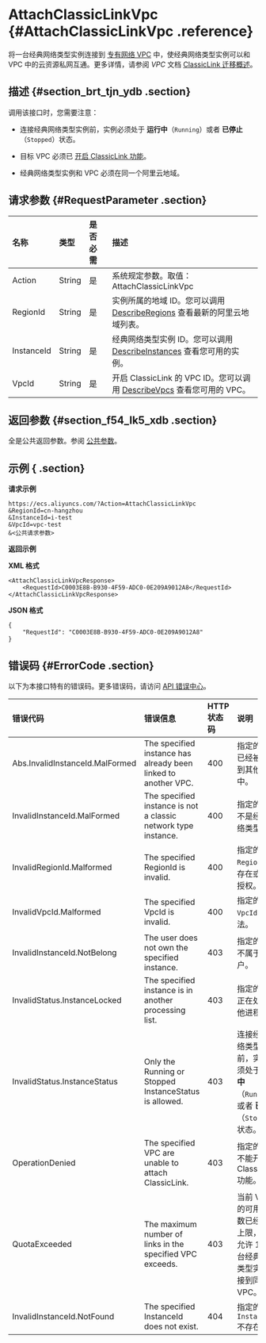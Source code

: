 # AttachClassicLinkVpc {#AttachClassicLinkVpc .reference}

将一台经典网络类型实例连接到 [专有网络 VPC](../../../../../cn.zh-CN/产品简介/什么是专有网络.md#) 中，使经典网络类型实例可以和 VPC 中的云资源私网互通。更多详情，请参阅 *VPC* 文档 [ClassicLink 迁移概述](../../../../../cn.zh-CN/用户指南/ClassicLink/ClassicLink概述.md#)。

## 描述 {#section_brt_tjn_ydb .section}

调用该接口时，您需要注意：

-   连接经典网络类型实例前，实例必须处于 **运行中**（`Running`）或者 **已停止**（`Stopped`）状态。

-   目标 VPC 必须已 [开启 ClassicLink 功能](../../../../../cn.zh-CN/用户指南/ClassicLink/建立ClassicLink连接.md#)。

-   经典网络类型实例和 VPC 必须在同一个阿里云地域。


## 请求参数 {#RequestParameter .section}

|名称|类型|是否必需|描述|
|:-|:-|:---|:-|
|Action|String|是|系统规定参数。取值：AttachClassicLinkVpc|
|RegionId|String|是|实例所属的地域 ID。您可以调用 [DescribeRegions](cn.zh-CN/API参考/地域/DescribeRegions.md#) 查看最新的阿里云地域列表。|
|InstanceId|String|是|经典网络类型实例 ID。您可以调用 [DescribeInstances](cn.zh-CN/API参考/实例/DescribeInstances.md#) 查看您可用的实例。|
|VpcId|String|是|开启 ClassicLink 的 VPC ID。您可以调用 [DescribeVpcs](../../../../../cn.zh-CN/API参考/专有网络（VPC）/DescribeVpcs.md#) 查看您可用的 VPC。|

## 返回参数 {#section_f54_lk5_xdb .section}

全是公共返回参数。参阅 [公共参数](cn.zh-CN/API参考/HTTP调用方式/公共参数.md#commonResponseParameters)。

## 示例 { .section}

**请求示例** 

```
https://ecs.aliyuncs.com/?Action=AttachClassicLinkVpc
&RegionId=cn-hangzhou
&InstanceId=i-test
&VpcId=vpc-test
&<公共请求参数>
```

**返回示例** 

**XML 格式**

```
<AttachClassicLinkVpcResponse>
    <RequestId>C0003E8B-B930-4F59-ADC0-0E209A9012A8</RequestId>
</AttachClassicLinkVpcResponse>
```

 **JSON 格式** 

```
{
    "RequestId": "C0003E8B-B930-4F59-ADC0-0E209A9012A8"
}
```

## 错误码 {#ErrorCode .section}

以下为本接口特有的错误码。更多错误码，请访问 [API 错误中心](https://error-center.aliyun.com/status/product/Ecs)。

|错误代码|错误信息|HTTP 状态码|说明|
|:---|:---|:-------|:-|
|Abs.InvalidInstanceId.MalFormed|The specified instance has already been linked to another VPC.|400|指定的实例已经被连接到其他 VPC 中。|
|InvalidInstanceId.MalFormed|The specified instance is not a classic network type instance.|400|指定的实例不是经典网络类型。|
|InvalidRegionId.Malformed|The specified RegionId is invalid.|400|指定的 `RegionId` 不存在或者未授权。|
|InvalidVpcId.Malformed|The specified VpcId is invalid.|400|指定的 `VpcId` 不合法。|
|InvalidInstanceId.NotBelong|The user does not own the specified instance.|403|指定的实例不属于该用户。|
|InvalidStatus.InstanceLocked|The specified instance is in another processing list.|403|指定的实例正在处理其他进程。|
|InvalidStatus.InstanceStatus|Only the Running or Stopped InstanceStatus is allowed.|403|连接经典网络类型实例前，实例必须处于 **运行中**（`Running`）或者 **已停止**（`Stopped`）状态。|
|OperationDenied|The specified VPC are unable to attach ClassicLink.|403|指定的 VPC 不能开启 ClassicLink 功能。|
|QuotaExceeded|The maximum number of links in the specified VPC exceeds.|403|当前 VPC 的可用链接数已经达到上限，最多允许 1000 台经典网络类型实例连接到同一个 VPC。|
|InvalidInstanceId.NotFound|The specified InstanceId does not exist.|404|指定的 `InstanceId`不存在。|

